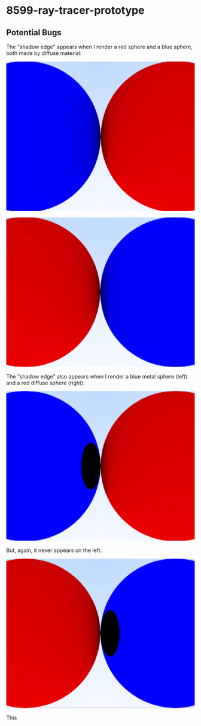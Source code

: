 # 8599-ray-tracer-prototype

## Potential Bugs

The "shadow edge" appears when I render a red sphere and a blue sphere, both made by diffuse material:

<img src="https://github.com/IQ404/8599-ray-tracer-prototype/blob/main/Sample%20Images/BlueRed.jpg" width="600" height="400"></a>

<img src="https://github.com/IQ404/8599-ray-tracer-prototype/blob/main/Sample%20Images/RedBlue.jpg" width="600" height="400"></a>

The "shadow edge" also appears when I render a blue metal sphere (left) and a red diffuse sphere (right):

<img src="https://github.com/IQ404/8599-ray-tracer-prototype/blob/main/Sample%20Images/BlueMetalRedDiffuse.jpg" width="600" height="400"></a>

But, again, it never appears on the left:

<img src="https://github.com/IQ404/8599-ray-tracer-prototype/blob/main/Sample%20Images/RedDiffuseBlueMetal.jpg" width="600" height="400"></a>

This
